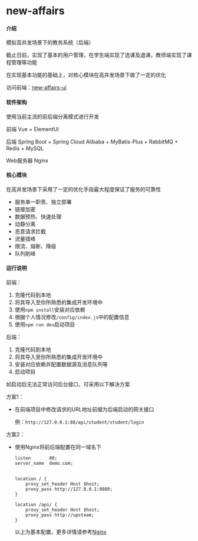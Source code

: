 # new-affairs

#### 介绍
模拟高并发场景下的教务系统（后端）

截止日前，实现了基本的用户管理，在学生端实现了选课及退课，教师端实现了课程管理等功能

在实现基本功能的基础上，对核心模块在高并发场景下做了一定的优化

访问前端：[new-affairs-ui](https://gitee.com/Surliness/new-affairs-ui)

#### 软件架构
使用当前主流的前后端分离模式进行开发

前端 Vue + ElementUI

后端 Spring Boot + Spring Cloud Alibaba + MyBatis-Plus + RabbitMQ + Redis + MySQL

Web服务器 Nginx

#### 核心模块

在高并发场景下采用了一定的优化手段最大程度保证了服务的可靠性

* 服务单一职责、独立部署
* 链接加密
* 数据预热、快速处理
* 动静分离
* 恶意请求拦截
* 流量错峰
* 限流、熔断、降级
* 队列削峰

#### 运行说明

前端：

1.  克隆代码到本地
2.  将其导入至你所熟悉的集成开发环境中
3.  使用`npm install`安装对应依赖
4.  根据个人情况修改`/config/index.js`中的配置信息
5.  使用`npm run dev`启动项目

后端：

1. 克隆代码到本地
2. 将其导入至你所熟悉的集成开发环境中
3. 安装对应依赖并配置数据源及消息队列等
4. 启动项目

如启动后无法正常访问后台接口，可采用以下解决方案

方案1：

* 在前端项目中修改请求的URL地址前缀为后端启动的网关接口

  例：`http://127.0.0.1:88/api/student/student/login`

方案2：

* 使用Nginx将前后端配置在同一域名下

  ```shell
  listen       80;
  server_name  demo.com;
  
  
  location / {
      proxy_set_header Host $host;
      proxy_pass http://127.0.0.1:8080;
  }
  
  location /api/ {
      proxy_set_header Host $host;
      proxy_pass http://upsteam;
  }
  
  ```

  以上为基本配置，更多详情请参考[Nginx](https://nginx.org/en/)